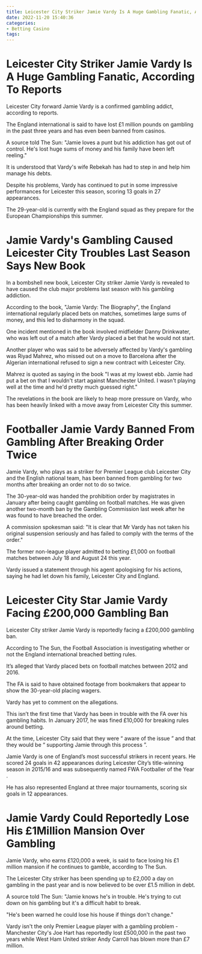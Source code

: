 ```yaml
---
title: Leicester City Striker Jamie Vardy Is A Huge Gambling Fanatic, According To Reports
date: 2022-11-20 15:40:36
categories:
- Betting Casino
tags:
---
```



#  Leicester City Striker Jamie Vardy Is A Huge Gambling Fanatic, According To Reports

Leicester City forward Jamie Vardy is a confirmed gambling addict, according to reports.

The England international is said to have lost £1 million pounds on gambling in the past three years and has even been banned from casinos.

A source told The Sun: "Jamie loves a punt but his addiction has got out of control. He's lost huge sums of money and his family have been left reeling."

It is understood that Vardy's wife Rebekah has had to step in and help him manage his debts.

Despite his problems, Vardy has continued to put in some impressive performances for Leicester this season, scoring 13 goals in 27 appearances.

The 29-year-old is currently with the England squad as they prepare for the European Championships this summer.

#  Jamie Vardy's Gambling Caused Leicester City Troubles Last Season Says New Book

In a bombshell new book, Leicester City striker Jamie Vardy is revealed to have caused the club major problems last season with his gambling addiction.

According to the book, "Jamie Vardy: The Biography", the England international regularly placed bets on matches, sometimes large sums of money, and this led to disharmony in the squad.

One incident mentioned in the book involved midfielder Danny Drinkwater, who was left out of a match after Vardy placed a bet that he would not start.

Another player who was said to be adversely affected by Vardy's gambling was Riyad Mahrez, who missed out on a move to Barcelona after the Algerian international refused to sign a new contract with Leicester City.

Mahrez is quoted as saying in the book "I was at my lowest ebb. Jamie had put a bet on that I wouldn't start against Manchester United. I wasn't playing well at the time and he'd pretty much guessed right."

The revelations in the book are likely to heap more pressure on Vardy, who has been heavily linked with a move away from Leicester City this summer.

#  Footballer Jamie Vardy Banned From Gambling After Breaking Order Twice

Jamie Vardy, who plays as a striker for Premier League club Leicester City and the English national team, has been banned from gambling for two months after breaking an order not to do so twice.

The 30-year-old was handed the prohibition order by magistrates in January after being caught gambling on football matches. He was given another two-month ban by the Gambling Commission last week after he was found to have breached the order.

A commission spokesman said: "It is clear that Mr Vardy has not taken his original suspension seriously and has failed to comply with the terms of the order."

The former non-league player admitted to betting £1,000 on football matches between July 18 and August 24 this year. 

Vardy issued a statement through his agent apologising for his actions, saying he had let down his family, Leicester City and England.

#  Leicester City Star Jamie Vardy Facing £200,000 Gambling Ban

Leicester City striker Jamie Vardy is reportedly facing a £200,000 gambling ban.

According to The Sun, the Football Association is investigating whether or not the England international breached betting rules.

It’s alleged that Vardy placed bets on football matches between 2012 and 2016.

The FA is said to have obtained footage from bookmakers that appear to show the 30-year-old placing wagers.

Vardy has yet to comment on the allegations.

This isn’t the first time that Vardy has been in trouble with the FA over his gambling habits. In January 2017, he was fined £10,000 for breaking rules around betting.

At the time, Leicester City said that they were “ aware of the issue ” and that they would be “ supporting Jamie through this process ”.

Jamie Vardy is one of England’s most successful strikers in recent years. He scored 24 goals in 42 appearances during Leicester City’s title-winning season in 2015/16 and was subsequently named FWA Footballer of the Year .

He has also represented England at three major tournaments, scoring six goals in 12 appearances.

#  Jamie Vardy Could Reportedly Lose His £1Million Mansion Over Gambling

Jamie Vardy, who earns £120,000 a week, is said to face losing his £1 million mansion if he continues to gamble, according to The Sun.

The Leicester City striker has been spending up to £2,000 a day on gambling in the past year and is now believed to be over £1.5 million in debt.

A source told The Sun: "Jamie knows he's in trouble. He's trying to cut down on his gambling but it's a difficult habit to break.

"He's been warned he could lose his house if things don't change."

Vardy isn't the only Premier League player with a gambling problem - Manchester City's Joe Hart has reportedly lost £500,000 in the past two years while West Ham United striker Andy Carroll has blown more than £7 million.
